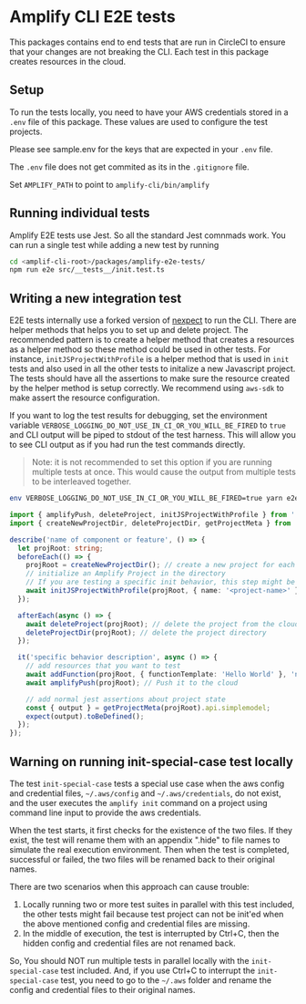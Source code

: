 # Amplify CLI E2E tests

This packages contains end to end tests that are run in CircleCI to ensure that your changes are not breaking the CLI. Each test in this package creates resources in the cloud.

## Setup

To run the tests locally, you need to have your AWS credentials stored in a `.env` file of this package. These values are used to configure the test projects.

Please see sample.env for the keys that are expected in your `.env` file.

The `.env` file does not get commited as its in the `.gitignore` file.

Set `AMPLIFY_PATH` to point to `amplify-cli/bin/amplify`

## Running individual tests

Amplify E2E tests use Jest. So all the standard Jest comnmads work.
You can run a single test while adding a new test by running

```bash
cd <amplif-cli-root>/packages/amplify-e2e-tests/
npm run e2e src/__tests__/init.test.ts
```

## Writing a new integration test

E2E tests internally use a forked version of [nexpect](https://www.npmjs.com/package/nexpect) to run the CLI. There are helper methods that helps you to set up and delete project. The recommended pattern is to create a helper method that creates a resources as a helper method so these method could be used in other tests. For instance, `initJSProjectWithProfile` is a helper method that is used in `init` tests and also used in all the other tests to initalize a new Javascript project. The tests should have all the assertions to make sure the resource created by the helper method is setup correctly. We recommend using `aws-sdk` to make assert the resource configuration.

If you want to log the test results for debugging, set the environment variable `VERBOSE_LOGGING_DO_NOT_USE_IN_CI_OR_YOU_WILL_BE_FIRED` to `true` and CLI output will be piped to stdout of the test harness. This will allow you to see CLI output as if you had run the test commands directly.

> Note: it is not recommended to set this option if you are running multiple tests at once. This would cause the output from multiple tests to be interleaved together.

```sh
env VERBOSE_LOGGING_DO_NOT_USE_IN_CI_OR_YOU_WILL_BE_FIRED=true yarn e2e <path/to/test/file> -t 'name of individual test'
```

```typescript
import { amplifyPush, deleteProject, initJSProjectWithProfile } from '../init';
import { createNewProjectDir, deleteProjectDir, getProjectMeta } from '../utils';

describe('name of component or feature', () => {
  let projRoot: string;
  beforeEach(() => {
    projRoot = createNewProjectDir(); // create a new project for each test
    // initialize an Amplify Project in the directory
    // If you are testing a specific init behavior, this step might be different, but most e2e tests initialize in this way.
    await initJSProjectWithProfile(projRoot, { name: '<project-name>' });
  });

  afterEach(async () => {
    await deleteProject(projRoot); // delete the project from the cloud
    deleteProjectDir(projRoot); // delete the project directory
  });

  it('specific behavior description', async () => {
    // add resources that you want to test
    await addFunction(projRoot, { functionTemplate: 'Hello World' }, 'nodejs');
    await amplifyPush(projRoot); // Push it to the cloud

    // add normal jest assertions about project state
    const { output } = getProjectMeta(projRoot).api.simplemodel;
    expect(output).toBeDefined();
  });
});
```

## Warning on running init-special-case test locally

The test `init-special-case` tests a special use case when the aws config and credential files, `~/.aws/config` and `~/.aws/credentials`, do not exist, and the user executes the `amplify init` command on a project using command line input to provide the aws credentials.

When the test starts, it first checks for the existence of the two files. If they exist, the test will rename them with an appendix ".hide" to file names to simulate the real execution environment. Then when the test is completed, successful or failed, the two files will be renamed back to their original names.

There are two scenarios when this approach can cause trouble:

1. Locally running two or more test suites in parallel with this test included, the other tests might fail because test project can not be init'ed when the above mentioned config and credential files are missing.
2. In the middle of execution, the test is interrupted by Ctrl+C, then the hidden config and credential files are not renamed back.

So, You should NOT run multiple tests in parallel locally with the `init-special-case` test included. And, if you use Ctrl+C to interrupt the `init-special-case` test, you need to go to the `~/.aws` folder and rename the config and credential files to their original names.
